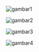 
![gambar1](https://user-images.githubusercontent.com/106424425/210159756-3b3fe027-d49b-4a23-a752-6a0bbc3d1cd6.png)

![gambar2](https://user-images.githubusercontent.com/106424425/210159762-21e0d6d6-dcbf-4056-b271-fbb3f34138df.png)

![gambar3](https://user-images.githubusercontent.com/106424425/210159765-668bf54e-359b-4e09-b984-e2f35aead703.png)

![gambar4](https://user-images.githubusercontent.com/106424425/210159773-4001b2b4-345d-4ebd-aa97-b39007dcbfd0.png)

